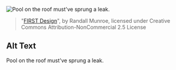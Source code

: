 ![Pool on the roof must've sprung a leak.](https://imgs.xkcd.com/comics/first_design.png)
> "[FIRST Design](https://xkcd.com/689/)", by Randall Munroe, licensed under Creative Commons Attribution-NonCommercial 2.5 License

## Alt Text
Pool on the roof must've sprung a leak.
